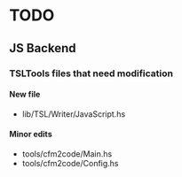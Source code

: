 # TODO

## JS Backend

### TSLTools files that need modification

#### New file
* lib/TSL/Writer/JavaScript.hs

#### Minor edits
* tools/cfm2code/Main.hs
* tools/cfm2code/Config.hs